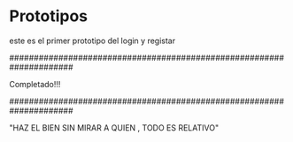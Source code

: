 # Prototipos
este es el primer prototipo del login y registar


#####################################################################


Completado!!!


#####################################################################

"HAZ EL BIEN SIN MIRAR A QUIEN , TODO ES RELATIVO"
